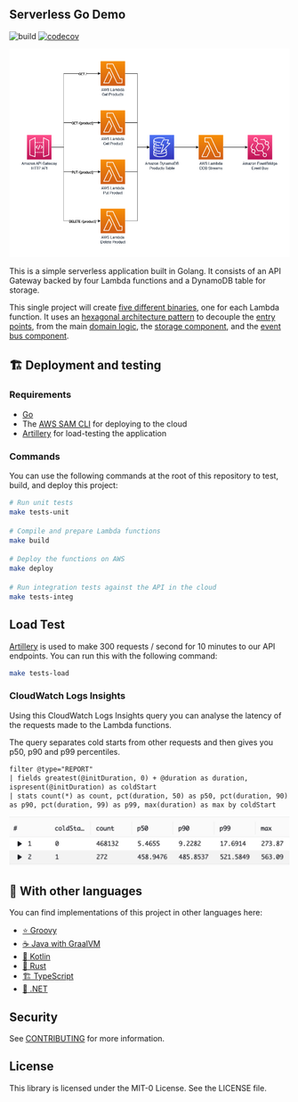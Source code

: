 ## Serverless Go Demo

![build](https://github.com/aws-samples/serverless-go-demo/actions/workflows/ci.yml/badge.svg)
[![codecov](https://codecov.io/gh/aws-samples/serverless-go-demo/branch/main/graph/badge.svg?token=TxHdfJjSxP)](https://codecov.io/gh/aws-samples/serverless-go-demo)

<p align="center">
  <img src="imgs/diagram.png" alt="Architecture diagram"/>
</p>

This is a simple serverless application built in Golang. It consists of an API Gateway backed by four Lambda functions and a DynamoDB table for storage.

This single project will create [five different binaries](./functions), one for each Lambda function. It uses an [hexagonal architecture pattern](https://aws.amazon.com/blogs/compute/developing-evolutionary-architecture-with-aws-lambda/) to decouple the [entry points](./handlers), from the main [domain logic](./domain), the [storage component](./store), and the [event bus component](./bus).

## 🏗️ Deployment and testing

### Requirements

* [Go](https://go.dev)
* The [AWS SAM CLI](https://docs.aws.amazon.com/serverless-application-model/latest/developerguide/serverless-sam-cli-install.html) for deploying to the cloud
* [Artillery](https://artillery.io/) for load-testing the application

### Commands

You can use the following commands at the root of this repository to test, build, and deploy this project:

```bash
# Run unit tests
make tests-unit

# Compile and prepare Lambda functions
make build

# Deploy the functions on AWS
make deploy

# Run integration tests against the API in the cloud
make tests-integ
```

## Load Test

[Artillery](https://www.artillery.io/) is used to make 300 requests / second for 10 minutes to our API endpoints. You can run this
with the following command:

```bash
make tests-load
```

### CloudWatch Logs Insights

Using this CloudWatch Logs Insights query you can analyse the latency of the requests made to the Lambda functions.

The query separates cold starts from other requests and then gives you p50, p90 and p99 percentiles.

```
filter @type="REPORT"
| fields greatest(@initDuration, 0) + @duration as duration, ispresent(@initDuration) as coldStart
| stats count(*) as count, pct(duration, 50) as p50, pct(duration, 90) as p90, pct(duration, 99) as p99, max(duration) as max by coldStart
```

![Load Test Results](imgs/load-test.jpeg)

## 👀 With other languages

You can find implementations of this project in other languages here:

* [⭐ Groovy](https://github.com/aws-samples/serverless-groovy-demo)
* [☕ Java with GraalVM](https://github.com/aws-samples/serverless-graalvm-demo)
* [🤖 Kotlin](https://github.com/aws-samples/serverless-kotlin-demo)
* [🦀 Rust](https://github.com/aws-samples/serverless-rust-demo)
* [🏗️ TypeScript](https://github.com/aws-samples/serverless-typescript-demo)
* [🥅 .NET](https://github.com/aws-samples/serverless-dotnet-demo)

## Security

See [CONTRIBUTING](CONTRIBUTING.md#security-issue-notifications) for more information.

## License

This library is licensed under the MIT-0 License. See the LICENSE file.
